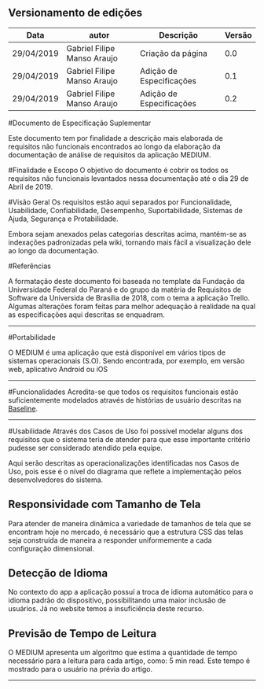## Versionamento de edições
| Data           | autor                | Descrição                           |Versão|
|----------------|----------------------|-------------------------------------|------|
|   29/04/2019   | Gabriel Filipe Manso Araujo  | Criação da página | 0.0  |
|   29/04/2019   | Gabriel Filipe Manso Araujo  | Adição de Especificações| 0.1  |
|   29/04/2019   | Gabriel Filipe Manso Araujo  | Adição de Especificações| 0.2  |

#Documento de Especificação Suplementar

Este documento tem por finalidade a descrição mais elaborada de requisitos não funcionais encontrados ao longo da elaboração da documentação de análise de requisitos da aplicação MEDIUM.


#Finalidade e Escopo
O objetivo do documento é cobrir os todos os requisitos não funcionais levantados nessa documentação até o dia 29 de Abril de 2019.

#Visão Geral
Os requisitos estão aqui separados por Funcionalidade, Usabilidade, Confiabilidade, Desempenho, Suportabilidade, Sistemas de Ajuda, Segurança e Protabilidade.

Embora sejam anexados pelas categorias descritas acima, mantém-se as indexações padronizadas pela wiki, tornando mais fácil a visualização dele ao longo da documentação.

#Referências

A formatação deste documento foi baseada no template da Fundação da Universidade Federal do Paraná e do grupo da matéria de Requisitos de Software da Universida de Brasília de 2018, com o tema a aplicação Trello. Algumas alterações foram feitas para melhor adequação à realidade na qual as especificações aqui descritas se enquadram.

***

#Portabilidade

O MEDIUM é uma aplicação que está disponível em vários tipos de sistemas operacionais (S.O). Sendo encontrada, por exemplo, em versão web, aplicativo Android ou iOS

*** 

#Funcionalidades
Acredita-se que todos os requisitos funcionais estão suficientemente modelados através de histórias de usuário descritas na [Baseline](../baseline.md).

*** 

#Usabilidade
Através dos Casos de Uso foi possível modelar alguns dos requisitos que o sistema teria de atender para que esse importante critério pudesse ser considerado atendido pela equipe.

Aqui serão descritas as operacionalizações identificadas nos Casos de Uso, pois esse é o nível do diagrama que reflete a implementação pelos desenvolvedores do sistema.

## Responsividade com Tamanho de Tela
Para atender de maneira dinâmica a variedade de tamanhos de tela que se encontram hoje no mercado, é necessário que a estrutura CSS das telas seja construída de maneira a responder uniformemente a cada configuração dimensional.

## Detecção de Idioma
No contexto do app a aplicação possuí a troca de idioma automático para o idioma padrão do dispositivo, possibilitando uma maior inclusão de usuários. Já no website temos a insuficiência deste recurso.

## Previsão de Tempo de Leitura
O MEDIUM apresenta um algoritmo que estima a quantidade de tempo necessário para a leitura para cada artigo, como: 5 min read. Este tempo é mostrado para o usuário na prévia do artigo.
***